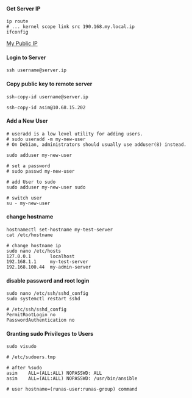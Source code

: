 #### Get Server IP 
```
ip route
# ... kernel scope link src 190.168.my.local.ip 
ifconfig
```


[My Public IP](https://ifconfig.co/ip)


#### Login to Server
```
ssh username@server.ip
```



#### Copy public key to remote server
```
ssh-copy-id username@server.ip

ssh-copy-id asim@10.68.15.202
```


#### Add a New User
```
# useradd is a low level utility for adding users. 
# sudo useradd -m my-new-user
# On Debian, administrators should usually use adduser(8) instead.

sudo adduser my-new-user

# set a password
# sudo passwd my-new-user

# add User to sudo
sudo adduser my-new-user sudo

# switch user
su - my-new-user
```

#### change hostname
```
hostnamectl set-hostname my-test-server
cat /etc/hostname 

# change hostname ip
sudo nano /etc/hosts
127.0.0.1       localhost
192.168.1.1     my-test-server
192.168.100.44  my-admin-server
```


#### disable password and root login
```
sudo nano /etc/ssh/sshd_config 
sudo systemctl restart sshd

# /etc/ssh/sshd_config
PermitRootLogin no
PasswordAuthentication no 
```


#### Granting sudo Privileges to Users
```
sudo visudo

# /etc/sudoers.tmp

# after %sudo
asim    ALL=(ALL:ALL) NOPASSWD: ALL
asim    ALL=(ALL:ALL) NOPASSWD: /usr/bin/ansible

# user hostname=(runas-user:runas-group) command
```
